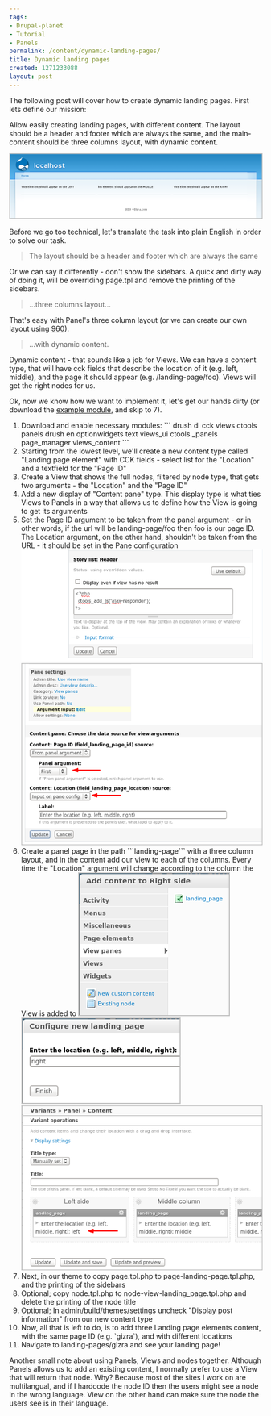 ```yaml
---
tags:
- Drupal-planet
- Tutorial
- Panels
permalink: /content/dynamic-landing-pages/
title: Dynamic landing pages
created: 1271233088
layout: post
---
```

The following post will cover how to create dynamic landing pages. First lets define our mission:

Allow easily creating landing pages, with different content. The layout should be a header and footer which are always the same, and the main-content should be three columns layout, with dynamic content.

<!-- more -->

<img src="/assets/images/legacy/Snap1_0.png">

Before we go too technical, let's translate the task into plain English in order to solve our task.

<blockquote>
The layout should be a header and footer which are always the same
</blockquote>

Or we can say it differently - don't show the sidebars. A quick and dirty way of doing it, will be overriding page.tpl and remove the printing of the sidebars.

<blockquote>
...three columns layout...
</blockquote>

That's easy with Panel's three column layout (or we can create our own layout using <a href="http://www.gizra.com/content/thinking-grid-960">960</a>).

<blockquote>
...with dynamic content.
</blockquote>

Dynamic content - that sounds like a job for Views. We can have a content type, that will have cck fields that describe the location of it (e.g. left, middle), and the page it should appear (e.g. /landing-page/foo). Views will get the right nodes for us.

Ok, now we know how we want to implement it, let's get our hands dirty (or download the <a href="http://www.gizra.com/sites/default/files/landing_pages_0.zip">example module</a>, and skip to 7).

<ol>
<li>Download and enable necessary modules:
```
drush dl cck views ctools panels
drush en optionwidgets text views_ui ctools _panels page_manager views_content
```
</li>
<li>Starting from the lowest level, we'll create a new content type called "Landing page element" with CCK fields - select list for the "Location" and a textfield for the "Page ID"</li>
<li>Create a View that shows the full nodes, filtered by node type, that gets two arguments - the "Location" and the "Page ID"</li>
<li>Add a new display of "Content pane" type. This display type is what ties Views to Panels in a way that allows us to define how the View is going to get its arguments</li>
<li>Set the Page ID argument to be taken from the panel argument - or in other words, if the url will be landing-page/foo then foo is our page ID. The Location argument, on the other hand, shouldn't be taken from the URL - it should be set in the Pane configuration
<img src="/assets/images/legacy/Snap3_0.png">
<img src="/assets/images/legacy/Snap4.png">
</li>
<li>Create a panel page in the path ```landing-page``` with a three column layout, and in the content add our view to each of the columns. Every time the "Location" argument will change according to the column the View is added to
<img src="/assets/images/legacy/Snap5_0.png">
<img src="/assets/images/legacy/Snap6_0.png">
<img src="/assets/images/legacy/Snap7_0.png">
</li>
<li>Next, in our theme to copy page.tpl.php to page-landing-page.tpl.php, and the printing of the sidebars</li>
<li>Optional; copy node.tpl.php to node-view-landing_page.tpl.php and delete the printing of the node title</li>
<li>Optional; In admin/build/themes/settings uncheck "Display post information" from our new content type</li>
<li>Now, all that is left to do, is to add three Landing page elements content, with the same page ID (e.g. `gizra`), and with different locations</li>
<li>Navigate to landing-pages/gizra and see your landing page!</li>
</ol>

Another small note about using Panels, Views and nodes together. Although Panels allows us to add an existing content, I normally prefer to use a View that will return that node. Why? Because most of the sites I work on are multilangual, and if I hardcode the node ID then the users might see a node in the wrong language. View on the other hand can make sure the node the users see is in their language.
